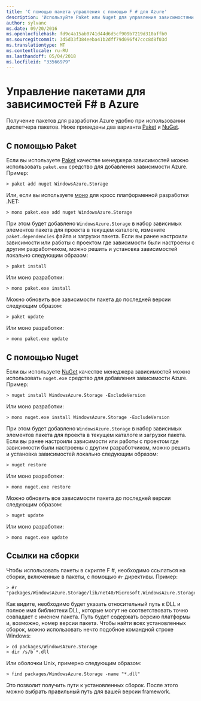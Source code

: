 ```yaml
---
title: 'С помощью пакета управления с помощью F # для Azure'
description: 'Используйте Paket или Nuget для управления зависимостями Azure F #'
author: sylvanc
ms.date: 09/20/2016
ms.openlocfilehash: fd9c4a15ab0741d44d6d5cf909b7219d310affb0
ms.sourcegitcommit: 3d5d33f384eeba41b2dff79d096f47ccc8d8f03d
ms.translationtype: MT
ms.contentlocale: ru-RU
ms.lasthandoff: 05/04/2018
ms.locfileid: "33566979"
---
```

# <a name="package-management-for-f-azure-dependencies"></a>Управление пакетами для зависимостей F# в Azure

Получение пакетов для разработки Azure удобно при использовании диспетчера пакетов. Ниже приведены два варианта [Paket](https://fsprojects.github.io/Paket/) и [NuGet](https://www.nuget.org/).

## <a name="using-paket"></a>С помощью Paket

Если вы используете [Paket](https://fsprojects.github.io/Paket/) качестве менеджера зависимостей можно использовать `paket.exe` средство для добавления зависимости Azure. Пример:

    > paket add nuget WindowsAzure.Storage

Или, если вы используете [моно](https://www.mono-project.com/) для кросс платформенной разработки .NET:

    > mono paket.exe add nuget WindowsAzure.Storage

При этом будет добавлено `WindowsAzure.Storage` в набор зависимых элементов пакета для проекта в текущем каталоге, измените `paket.dependencies` файла и загрузки пакета. Если вы ранее настроили зависимости или работы с проектом где зависимости были настроены с другим разработчиком, можно решить и установка зависимостей локально следующим образом:

    > paket install

Или моно разработки:

    > mono paket.exe install

Можно обновить все зависимости пакета до последней версии следующим образом:

    > paket update

Или моно разработки:

    > mono paket.exe update

## <a name="using-nuget"></a>С помощью Nuget

Если вы используете [NuGet](https://www.nuget.org/) качестве менеджера зависимостей можно использовать `nuget.exe` средство для добавления зависимости Azure. Пример:

    > nuget install WindowsAzure.Storage -ExcludeVersion

Или моно разработки:

    > mono nuget.exe install WindowsAzure.Storage -ExcludeVersion

При этом будет добавлено `WindowsAzure.Storage` в набор зависимых элементов пакета для проекта в текущем каталоге и загрузки пакета. Если вы ранее настроили зависимости или работы с проектом где зависимости были настроены с другим разработчиком, можно решить и установка зависимостей локально следующим образом:

    > nuget restore 

Или моно разработки:

    > mono nuget.exe restore

Можно обновить все зависимости пакета до последней версии следующим образом:

    > nuget update

Или моно разработки:

    > mono nuget.exe update

## <a name="referencing-assemblies"></a>Ссылки на сборки

Чтобы использовать пакеты в скрипте F #, необходимо ссылаться на сборки, включенные в пакеты, с помощью `#r` директивы. Пример:

    > #r "packages/WindowsAzure.Storage/lib/net40/Microsoft.WindowsAzure.Storage.dll"

Как видите, необходимо будет указать относительный путь к DLL и полное имя библиотеки DLL, которые могут не соответствовать точно совпадает с именем пакета. Путь будет содержать версию платформы и, возможно, номер версии пакета. Чтобы найти всех установленных сборок, можно использовать нечто подобное командной строке Windows:

    > cd packages/WindowsAzure.Storage
    > dir /s/b *.dll

Или оболочки Unix, примерно следующим образом:

    > find packages/WindowsAzure.Storage -name "*.dll"

Это позволит получить пути к установленных сборок. После этого можно выбрать правильный путь для вашей версии framework.
